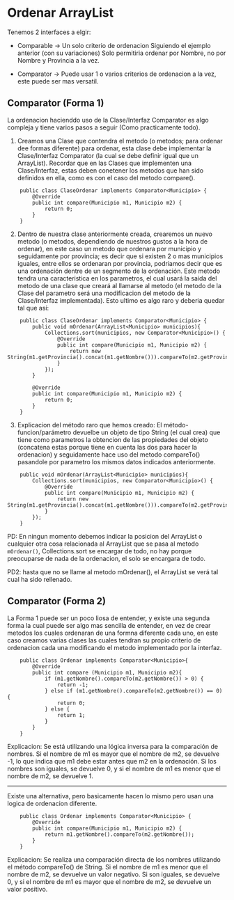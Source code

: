 # Ordenar ArrayList
Tenemos 2 interfaces a elgir:
+ Comparable -> Un solo criterio de ordenacion
Siguiendo el ejemplo anterior (con su variaciones)
Solo permitiria ordenar por Nombre, no por Nombre y Provincia a la vez.

+ Comparator -> Puede usar 1 o varios criterios de ordenacion a la vez, este puede ser mas versatil.

## Comparator (Forma 1)
La ordenacion hacienddo uso de la Clase/Interfaz Comparator es algo compleja y tiene varios pasos a seguir (Como practicamente todo).

1. Creamos una Clase que contendra el metodo (o metodos; para ordenar dee formas diferente) para ordenar, esta clase debe implementar la Clase/Interfaz Comparator (la cual se debe definir igual que un ArrayList).
Recordar que en las Clases que implementen una Clase/Interfaz, estas deben conetener los metodos que han sido definidos en ella, como es con el caso del metodo compare().
```
	public class ClaseOrdenar implements Comparator<Municipio> {
		@Override
		public int compare(Municipio m1, Municipio m2) {
			return 0;
		}
	}
```
2. Dentro de nuestra clase anteriormente creada, crearemos un nuevo metodo (o metodos, dependiendo de nuestros gustos a la hora de ordenar), en este caso un metodo que ordenara por municipio y seguidamente por provincia; es decir que si existen 2 o mas municipios iguales, entre ellos se ordenaran por provincia, podriamos decir que es una ordenación dentre de un segmento de la ordenación. Este metodo tendra una caracteristica en los parametros, el cual usará la saida del metodo de una clase que creará al llamarse al metodo (el metodo de la Clase del parametro será una modificacion del metodo de la Clase/Interfaz implementada).
Esto ultimo es algo raro y deberia quedar tal que así:
```
	public class ClaseOrdenar implements Comparator<Municipio> {
		public void mOrdenar(ArrayList<Municipio> municipios){
			Collections.sort(municipios, new Comparator<Municipio>() {
				@Override
				public int compare(Municipio m1, Municipio m2) {
					return new String(m1.getProvincia().concat(m1.getNombre())).compareTo(m2.getProvincia().concat(m2.getNombre()));
				}
			});
		}
		
		@Override
		public int compare(Municipio m1, Municipio m2) {
			return 0;
		}
	}
``` 

3. Explicacion del método raro que hemos creado:
El método-funcion/parámetro devuelbe un objeto de tipo String (el cual crea) que tiene como parametros la obtencion de las propiedades del objeto (concatena estas porque tiene en cuenta las dos para hacer la ordenacion) y seguidamente hace uso del metodo compareTo() pasandole por parametro los mismos datos indicados anteriormente.
```
	public void mOrdenar(ArrayList<Municipio> municipios){
		Collections.sort(municipios, new Comparator<Municipio>() {
			@Override
			public int compare(Municipio m1, Municipio m2) {
				return new String(m1.getProvincia().concat(m1.getNombre())).compareTo(m2.getProvincia().concat(m2.getNombre()));
			}
		});
	}
```

PD: En ningun momento debemos indicar la posicion del ArrayList o cualquier otra cosa relacionada al ArrayList que se pasa al metodo ```mOrdenar()```, Collections.sort se encargar de todo, no hay porque preocuparse de nada de la ordenacion, el solo se encargara de todo.

PD2: hasta que no se llame al metodo mOrdenar(), el ArrayList se verá tal cual ha sido rellenado.

## Comparator (Forma 2)
La Forma 1 puede ser un poco liosa de entender, y existe una segunda forma la cual puede ser algo mas sencilla de entender, en vez de crear metodos los cuales ordenaran de una formna diferente cada uno, en este caso creamos varias clases las cuales tendran su propio criterio de ordenacion cada una modificando el metodo implementado por la interfaz.

```
	public class Ordenar implements Comparator<Municipio>{
		@Override
		public int compare (Municipio m1, Municipio m2){
			if (m1.getNombre().compareTo(m2.getNombre()) > 0) {
				return -1;
			} else if (m1.getNombre().compareTo(m2.getNombre()) == 0) {
				return 0;
			} else {
				return 1;
			}
		}
	}
```
Explicacion:
Se está utilizando una lógica inversa para la comparación de nombres. Si el nombre de m1 es mayor que el nombre de m2, se devuelve -1, lo que indica que m1 debe estar antes que m2 en la ordenación. Si los nombres son iguales, se devuelve 0, y si el nombre de m1 es menor que el nombre de m2, se devuelve 1.

---

Existe una alternativa, pero basicamente hacen lo mismo pero usan una logica de ordenacion diferente.
```
	public class Ordenar implements Comparator<Municipio> {
	    @Override
	    public int compare(Municipio m1, Municipio m2) {
	        return m1.getNombre().compareTo(m2.getNombre());
	    }
	}
```
Explicacion:
Se realiza una comparación directa de los nombres utilizando el método compareTo() de String. Si el nombre de m1 es menor que el nombre de m2, se devuelve un valor negativo. Si son iguales, se devuelve 0, y si el nombre de m1 es mayor que el nombre de m2, se devuelve un valor positivo.

